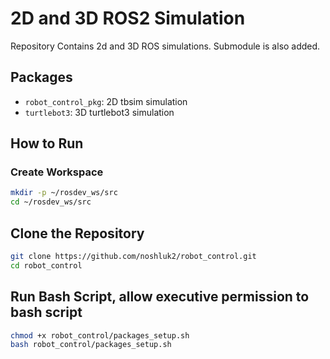 # 2D and 3D ROS2 Simulation

Repository Contains 2d and 3D ROS simulations. Submodule is also added.

## Packages
- `robot_control_pkg`: 2D tbsim simulation
- `turtlebot3`: 3D turtlebot3 simulation

## How to Run

### Create Workspace
```bash
mkdir -p ~/rosdev_ws/src
cd ~/rosdev_ws/src
```

## Clone the Repository
```bash
git clone https://github.com/noshluk2/robot_control.git
cd robot_control
```

## Run Bash Script, allow executive permission to bash script
```bash
chmod +x robot_control/packages_setup.sh
bash robot_control/packages_setup.sh
```